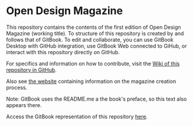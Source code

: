 # Open Design Magazine

This repository contains the contents of the first edition of Open Design Magazine (working title). To structure of this repository is created by and follows that of GitBook. To edit and collaborate, you can use GitBook Desktop with GitHub integration, use GitBook Web connected to GiHub, or interact with this repository directly on GitHub.

For specifics and information on how to contribute, visit the [Wiki of this repository in GitHub](https://github.com/diderikvw/open-design-magazine-01/wiki). 

Also see [the website](https://diderikvw.github.io/open-design-magazine-website/) containing information on the magazine creation process.

Note: GitBook uses the README.me a the book's preface, so this text also appears there.

Access the GitBook representation of this repository [here](https://legacy.gitbook.com/book/diderikvw/open-design-magazine-edition-01). 

